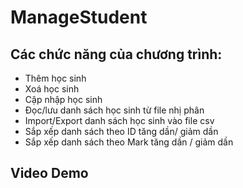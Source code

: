 # ManageStudent
## Các chức năng của chương trình: 
- Thêm học sinh
- Xoá học sinh
- Cập nhập học sinh
- Đọc/lưu danh sách học sinh từ file nhị phân
- Import/Export danh sách học sinh vào file csv
- Sắp xếp danh sách theo ID tăng dần/ giảm dần
- Sắp xếp danh sách theo Mark tăng dần / giảm dần
## Video Demo
